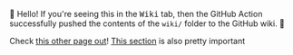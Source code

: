 👋 Hello! If you're seeing this in the <kbd>Wiki</kbd> tab, then the GitHub
Action successfully pushed the contents of the `wiki/` folder to the GitHub
wiki. 🥳

Check [this other page out](./another-page.md)! 
[This section](./another-page.md#some-important-stuff-1337-) is also pretty important